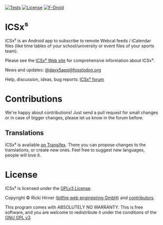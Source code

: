 

[![Tests](https://github.com/bitfireAT/icsx5/actions/workflows/test-dev.yml/badge.svg)](https://github.com/bitfireAT/icsx5/actions/workflows/test-dev.yml)
[![License](https://img.shields.io/github/license/bitfireAT/icsx5)](https://github.com/bitfireAT/icsx5/blob/main/LICENSE)
[![F-Droid](https://img.shields.io/f-droid/v/at.bitfire.icsdroid)](https://f-droid.org/packages/at.bitfire.icsdroid/)


ICSx⁵
========

ICSx⁵ is an Android app to subscribe to remote Webcal feeds / iCalendar files (like
time tables of your school/university or event files of your sports team).

Please see the [ICSx⁵ Web site](https://icsx5.bitfire.at) for comprehensive information about ICSx⁵.

News and updates: [@davx5app@fosstodon.org](https://fosstodon.org/@davx5app)

Help, discussion, ideas, bug reports: [ICSx⁵ forum](https://icsx5.bitfire.at/forums/)



Contributions
=======

We're happy about contributions! Just send a pull request for small changes or in case
of bigger changes, please let us know in the forum before.

## Translations
ICSx⁵ is available [on Transifex](https://www.transifex.com/bitfireAT/icsx5/). There you can propose
changes to the translations, or create new ones. Feel free to suggest new languages, people will
love it.



License 
=======

ICSx⁵ is licensed under the [GPLv3 License](LICENSE).

Copyright © Ricki Hirner ([bitfire web engineering GmbH](https://www.bitfire.at)) and [contributors](https://github.com/bitfireAT/icsx5/graphs/contributors).

This program comes with ABSOLUTELY NO WARRANTY. This is free software, and you are welcome
to redistribute it under the conditions of the [GNU GPL v3](https://www.gnu.org/licenses/gpl-3.0.html).

